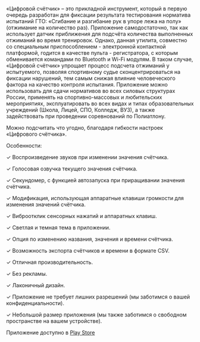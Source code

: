 «Цифровой счётчик» – это прикладной инструмент, который в первую очередь разработан для фиксации результата тестирования норматива испытаний ГТО: «Сгибание и разгибание рук в упоре лежа на полу» (отжимание на количество раз). Приложение самодостаточно, так как использует датчик приближения для подсчёта количества выполненных отжиманий во время тренировок. Однако, данная утилита, совместно со специальным приспособлением - электронной контактной платформой, годится в качестве пульта - регистратора, с которым обменивается командами по Bluetooth и Wi-Fi модулям. В таком случае, «Цифровой счётчик» упрощает процесс подсчета отжиманий у испытуемого, позволяя спортивному судье сконцентрироваться на фиксации нарушений, тем самым снижая влияние человеческого фактора на качество контроля испытания. Приложение можно использовать для сдачи нормативов во всех силовых структурах России, применять на спортивно-массовых и любительских мероприятиях, эксплуатировать во всех видах и типах образовательных учреждений (Школа, Лицей, СПО, Колледж, ВУЗ), а также задействовать при проведении соревнований по Полиатлону.

Можно подсчитать что угодно, благодаря гибкости настроек «Цифрового счётчика».

Особенности:

✓ Воспроизведение звуков при изменении значения счётчика.

✓ Голосовая озвучка текущего значения счётчика.

✓ Секундомер, с функцией автозапуска при приращивании значения счётчика.

✓ Модификация, использующая аппаратные клавиши громкости для изменения значений счётчика.

✓ Виброотклик сенсорных нажатий и аппаратных клавиш.

✓ Светлая и темная тема в приложении.

✓ Опция по изменению названия, значения и времени счётчика.

✓ Возможность экспорта счётчиков и времени в формате CSV.

✓ Отличная производительность.

✓ Без рекламы.

✓ Лаконичный дизайн.

✓ Приложение не требует лишних разрешений (мы заботимся о вашей конфиденциальности).

✓ Небольшой размер приложения (мы также заботимся о свободном пространстве на вашем устройстве).

Приложение доступно в [Play Store](https://play.google.com/store/apps/details?id=st.pushupcounter)

